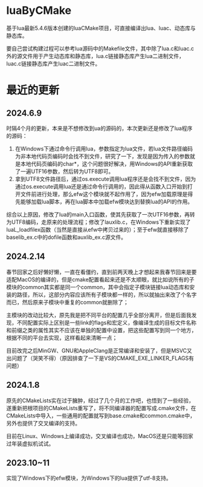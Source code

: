 # luaByCMake
基于lua最新5.4.6版本创建的luaCMake项目，可直接编译出lua、luac、动态库与静态库。

要自己尝试构建过程可以参考lua源码中的Makefile文件，其中除了lua.c和luac.c外的源文件用于产生动态库和静态库，lua.c链接静态库产生lua二进制文件，luac.c链接静态库产生luac二进制文件。

# 最近的更新

## 2024.6.9

时隔4个月的更新，本来是不想修改到ua的源码的，本次更新还是修改了lua程序的源码：

1. 在Windows下通过命令行调用lua，参数指定为lua文件，若lua文件路径编码为非本地代码页编码时会找不到文件，研究了一下，发现是因为传入的参数就是本地代码页编码的char*，这个问题很好解决，用Windows的API重新获取了一遍UTF16参数，然后转为UTF8即可。
2. 拿到UTF8文件路径后，通过os.execute调用lua程序还是会找不到文件，因为通过os.execute调用lua还是通过命令行调用的，因此得从函数入口开始到打开文件前进行处理，那么efw这个模块就不起作用了，因为efw加载原理是得先能够加载lua脚本，再在lua脚本中加载efw模块达到替换lua的API的作用。

综合以上原因，修改了lua的main入口函数，使其先获取了一次UTF16参数，再转为UTF8编码，走原来的处理流程；修改了lauxlib.c，在Windows下重新实现了luaL_loadfilex函数（当然是直接从efw中拷贝过来的）；至于efw就直接移除了baselib_ex.c中的dofile函数和auxlib_ex.c源文件。

## 2024.2.14

春节回家之后好懒好懒，一直在看僵约，直到前两天晚上才想起来我春节回来是要适配MacOS的编译的，但是cmake配置看起来还是不太顺眼，就比如说所有的子模块的common其实都是同一个common，其中会指定子模块链接lua动态库和安装的路径，所以，这部分内容应该所有子模块都一样的，所以就抽出来改了个名字而已，然后原来子模块中重复的common就删除了；

主模块的改动比较大，原先我是把不同平台的配置几乎全部分离开，但是后面我发现，不同配置实际上区别是一些link的flags和宏定义，像编译生成的目标文件名称和前缀之类的属性其实不应该在单独的配置中设置，把这些配置写到同一个地方，根据不同的平台去实现，这样看起来清晰一点；

目前改完之后MinGW、GNU和AppleClang是正常编译和安装了，但是MSVC又出问题了（哭笑不得）（原因排查了一下是VS的CMAKE_EXE_LINKER_FLAGS有问题）

## 2024.1.8

原先的CMakeLists实在过于臃肿，经过了几个月的工作吧，也悟到了一些经验，遂重新把根项目的CMakeLists重写了，将不同编译器的配置写成.cmake文件，在CMakeLists中导入，一些通用的配置就写到base.cmake和common.cmake中，另外也提供了交叉编译的支持。

目前在Linux、Windows上编译成功，交叉编译也成功，MacOS还是只能等回家过年装虚拟机试试。

## 2023.10~11

实现了Windows下的efw模块，为Windows下的lua提供了utf-8支持。